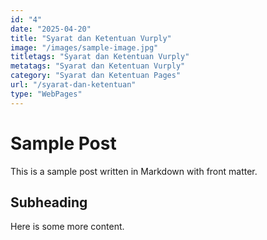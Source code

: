 ```yaml
---
id: "4"
date: "2025-04-20"
title: "Syarat dan Ketentuan Vurply"
image: "/images/sample-image.jpg"
titletags: "Syarat dan Ketentuan Vurply"
metatags: "Syarat dan Ketentuan Vurply"
category: "Syarat dan Ketentuan Pages"
url: "/syarat-dan-ketentuan"
type: "WebPages"
---
```


# Sample Post

This is a sample post written in Markdown with front matter.

## Subheading

Here is some more content.
